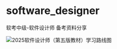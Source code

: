 # software_designer
软考中级-软件设计师 备考资料分享

![2025软件设计师（第五版教材）学习路线图](C:\Users\liwei\Documents\WXWork\1688852668087145\Cache\Image\2025-04\2025软件设计师（第五版教材）学习路线图.png)
